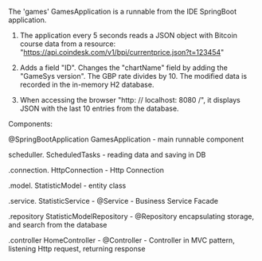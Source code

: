 The 'games' GamesApplication  is a runnable from the IDE SpringBoot application.

 1. The application every 5 seconds reads a JSON object with Bitcoin course data from a resource:
"https://api.coindesk.com/v1/bpi/currentprice.json?t=123454"

2. Adds a field "ID". Changes the "chartName" field by adding the "GameSys version". The GBP rate divides by 10. The modified data is recorded in the in-memory H2 database.

3. When accessing the browser "http: // localhost: 8080 /", it displays JSON with the last 10 entries from the database.

Components:

@SpringBootApplication
GamesApplication  - main runnable component

scheduller.
ScheduledTasks  - reading data and saving in DB

.connection.
HttpConnection  - Http Connection

.model.
StatisticModel  -  entity class

.service.
StatisticService  -  @Service - Business Service Facade

.repository
StatisticModelRepository  - @Repository  encapsulating storage, and search  from the database

.controller
HomeController  -  @Controller - Controller in MVC pattern, listening Http request, returning response
